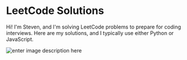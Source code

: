 # LeetCode Solutions

Hi! I'm Steven, and I'm solving LeetCode problems to prepare for coding interviews. Here are my solutions, and I typically use either Python or JavaScript.

![enter image description here](https://i.gifer.com/3AyY.gif)
